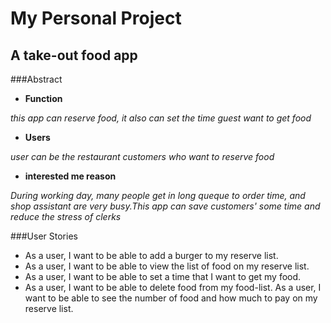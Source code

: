 # My Personal Project

## A take-out food app

###Abstract
- **Function**

 *this app can reserve food, it also can set the time guest want to get food*
- **Users**

*user can be the  restaurant customers who want to reserve food*

- **interested me reason**

*During working day, many people get in long queque to order time, and shop assistant are very busy.This app can save 
customers' some time and reduce the stress of clerks*

###User Stories
- As a user, I want to be able to add  a burger to my reserve list.
- As a user,  I want to be able to view the list of food on my reserve list.
- As a user, I want to be able to set a time that I want to get my food.
- As a user, I want to be able to delete food from my food-list.
As a user, I want to be able to see the number of food and how much to pay on my 
reserve list.

